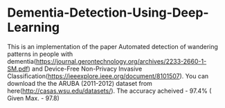 # Dementia-Detection-Using-Deep-Learning
This is an implementation of the paper Automated detection of wandering patterns in
people with dementia(https://journal.gerontechnology.org/archives/2233-2660-1-SM.pdf) and Device-Free Non-Privacy Invasive Classification(https://ieeexplore.ieee.org/document/8101507). You can download the the ARUBA (2011-2012) dataset from here(http://casas.wsu.edu/datasets/).
The accuracy acheived - 97.4% ( Given Max. - 97.8)
